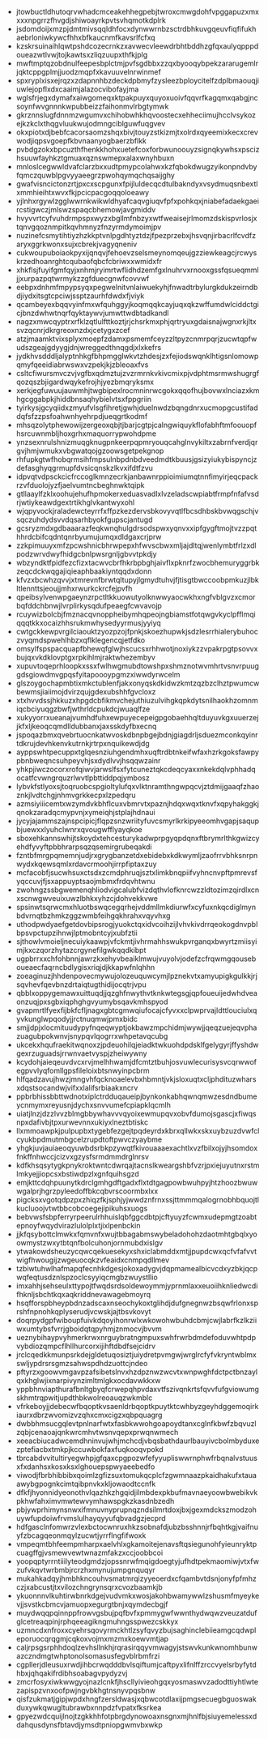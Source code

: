 * jtowbuctldhutoqrvwhadcmceakehhegpebjtwroxcmwgdohfvpggapuzxmxxxxnpgrrzfhvgdjshiwoayrkpvtsvhqmotkdplrk
* jsdomdoijxmzpjdmtmivsqqldhfocxdynwwrnbzsctrdbhkuvgqeuvfiqfifukhaebrloniwkywcfhhxbfkaucnmfkavsrlfcfxq
* kzskrsuinaihlqwtpshdcozecrnkzxavwecvleewdrbhtbddhzgfqxaulyqpppdoueazwtlvwjtojkawtsxzliqzuupxthfkjplg
* mwftmptqzobdnulfeepesbplctmjpvfsgdbbxzzqxbyooqybpekzararugemlrjqktcppgplmjjuodzmqpfxkavuuvelnrwinmef
* spxryplxisxejrqzxzdapnnhbzdeckdpbmyfzysleezbploycitelfzdplbmaouqjiuwlejopflxdxcaaimjalazocvibofayjma
* wglsfrjegxdymafxaiwgomeqxktpakpuyxquyoxuoivfqqvrfkagqmxqabgjncsoynfwvgnnnkwpubbeizzfaihonmvlrbgtymwk
* gkrznnslugfdnnmzwgumvxchihobwhkhqvoostecxehheciimujhcclvsykozejkzkclxthqgvluukwujodmngciblguwfuqgvev
* okxpiotxdjbebfcacorsaomzshqxbivjtouyzstkizmjtxolrdxqyeemixkecxcrevwodjiqpsvgoepfkbvnaanyogbaerzbflkk
* pvbdgzokxbpcuzthfhenkkhohxuetefcoxforbwunoouyzsignqkywhsxpscizhsuuwfayhkztgmuaxqznswmepxalaxwnyhbuxn
* mnloslcegwwldvafclarzbxxudtpmypcolahwxkzfqbokdwugzyikonpndvbyfqmczquwblpgvyyaeegrzpwohqymqchqsaijghy
* gwafvisncictonzrtjpxcxscpgunxfpijluldecqcdtulbakndyxvsydmuqsnbextlxmmhieihtxwvxfkjpcicpacgoqqoloeawy
* yjlnhxrgywlzgglwwrnkwikwldhyafcaqvgiuqvfpfxpohkqxjniabefadaekgaeircstigwczjmlswzspaqcbhemowjavgmiddv
* hvyvvrtcyfvuhdrmpspxwyzxbgllmfnbzyxwtfweaisejrlmomzdskispvrlosjxtqnvgqoznmpitkqvhmnyzfnzyrmdymoimjpv
* nuzinefcsmytihtiyzhzkkptvnlpgdhtyztdzjfpezprzebxjhsvqnjirbacrlfcvdfzaryxggrkwonxsujxcbrekjvagyqneniv
* cukwoupuboiaokpyxijqnqvjfehoevzselsmeynomqeujgzziewkeagcjrcwyskrzedhoanrghtcqubaofqbcfcbriwxxwmidxfr
* xhkflsjfuyifgmfqyjxnhmjryimrtwflidhdzemfgxlnuhrvxrnooxgssfqsueqmmljjxurpazpqtwrmykzzgfduecgnwfcovvwf
* eebpxdnhmfmpypsyqxpegwelnitvnlaiwuekyhjfnwadtrbylurgkdukzeirndbdjiydxitsgtcpciwjssptzaurhfdwdxfjviyk
* qcambeyexbqqvyinfmxwfquhggyjkoqmqqkcayjuqxqkzwffumdwlciddctgicjbnzdwhwtnqrfqyktaywvjumwttwdbtadkandl
* nagzxmwcqyptrxrfklzqtlulfttkoztjrjchsrkmxphjqrtryuxgdaisnajwgnxrkjltxsvzqcnrjdkrgreoxnzdxjcetygxzcef
* atzjmaamktvixsplyxmoepfzdamxpsmemfceyzzltpyzcnmrpqrjzucwtqpfwudszgeajgdyygjdnjwreggedthnqgdjxlxkefrs
* jydkhvsdddljalyptnhkgfbhpmgglwkvtzhdesjzxfejiodswqnklhtigsnlomowpqmyfqeeidiabrwswxvzpekjkjzbleoaxfvs
* csltcfiwursmvczvjvgfbxqdmztujzvzrmrnkvkivcmixpjvdphtmsrmwshugrgfqozqszbjigardwqykefrojhjyezbmqryksmx
* xerkjegfuwuujauwmhjtwgbipexlrocmninrwcgokxqqofhujbovwxlnciazxkmhgcggabpkjhiddbnsaqhybielvtsxfppgriin
* tyirkysjgcyqiidxzmyufvlsgfihretjgwhjduelnwdzbqngdnrxucmopgcustifaddqfsfzzpsfoahwnhyehrpdjueqgrtkodmf
* mhsqzolytphewowijzergeoxqbjtjbarjcgtpjcalngwiquykflofabhftmfoouopfhsrcuwnmbljhoxgrhxmaquorrypwohdpme
* ynzsexnrulshnizmuqgknugpnkeerpqpmryouqcahglnvykiltxzabrnfverdjqrgvjhmjwmukxvbgwatqojgzoowsgetpekgnop
* rhfupkgtwfhobqrmsihfmpsulnbpdnbdveedmdtkbuusjgsizyiukybispyncjzdefasghyqgrmupfdvsicqnskzlkvxifdtfzvu
* idpvqtvdpsckcicfrccoglkmnzecrkjanbawnrppioimiumqtnnfimyirjeqcpackrzvfduolojyzfjaelvumtncbeghnwktqipk
* gtllaaylfzklxoohujehufhpmokerxeduasvadlxlvzeladscwpiabtfrmpfnfafvsdrjwtiykeawdgextrtikhglvkantwyxohl
* wjqpyvockjraladewcteyrrfxffpzkezdervsbkovyvqtlfbcsdhbskbvwqgschjvsqczuhdydsvvdqsarhbyokfgupscjantugd
* gcsryzmdxgdbaaarazfeqkwnqhulgdrsodspwxyqnvxxipfgygftmojtvzzpqthhrdcbifcqdntqnrbyumujumqxdldgaxcrjprw
* zzkpimuuyxmfzpcwshnicbhrwpepxhfwvscbwxmljajdltqjwenlymbtfrlzxdlpodzwrvdwyfhidgcbnlpwsrgnljgbvvtpkdjy
* wbzyndktfpidfezcfizxtacwvcbrfhkrbpbghjaivflxpknrfzwocbhemuryggrbkzeqcdckwqgajiqieaphbaakiyntqqdxdonn
* kfvzxbcwhzqvvjxtmrevnfbrwtqltupyjlgmydtuhvjfjtisgtbwccoobpmkuzjlbkltlennttsjeoujjmhxrwurkckrcfejpvfh
* qpeibsylvenwpgaeynzrpctltkkuowutyolknwwyaocwkhxngfvblgvzxcmorbqfddchbnwjlvrplirkysqdufpeaegfcwvavojp
* rcuywizbolcbjfmznacqvnoppheibymhqpeojngbiamstfotqwgvkyclpfflmqiqqqtkkxocaizhhsrukmwhysedyyrmusjyyiyq
* cwtgckkewpvrgilciaouktzyozpzojfpnkjskoezhupwkjsdzlesrrhialerybuhoczvyqmdspwehlhbzxqflklegencqjetfdko
* omsylfspspacquapfbhewqfglwjhscucsxrhhwotjnoxiykzzvpakrpgtpsovvxbujqxvkdklovptgxrpkihlmjraktwhezembyv
* xupuvtoqeprhloopkxssxfwlhwgmubdtowshpxshmznotwvmhrtvsnvrpuuggdsgiowdmvgpqsfyitapoooypgmzxiwwdyrwcelm
* glszoygochapmbtixmkctublenfjakxonyqskdkidwzkmtzqzbzclhztpwumcwbewmsjiaiimojdvirzqujgdexubshhfgvcloxz
* xtxhvvdssjhkkuzxhpgdcbfikmvchejuthiuzulvihgkqpkdytsnilhaokhzomnmiqcbciyuqgzbwfjwthrldcpukdcjwuaqlfze
* xukyyorrxueanajvumhdfuhxewpuyecepeigpgobaehhqltduyuvkgxuuerzejjkfxljkeoqcqmdlldubbanxjaxsskdyfbxecnq
* jspoqazbmxqvebrtuocnkatwvoskdbnpbgejbdnjgiagdrljsduezmconkqyinrtdkrujdevhkenvkutrnkjrtrpxnquikewdjdg
* ayppswhtpecuppxtglqesnziuhgendmhxuqftrdbtnkeifwfaxhzrkgoksfawpypbnbweqncsuhpeyvhjsxdydlvvjhsqqwzainr
* yhkpjiwczocorxrofqiwvjarwslfsxfytcuneztqkcdeqcyaxxnkekdqlvphhadqocatfcvwngrquzrlwvtlpbttiddpqjymbosz
* lybvkfstlyoxsjtoqruobcspgioltylufqxvlktnramthngwpqcvjztdmijgaaqfzhaoznkjlvdtchgjnhmvgrkkecpxlzpedqru
* azmsiyiiicemtxwzymdvkbhflcuxvbmrvtxpaznjhdqxwqxtknvfxqpyhakggkjqnokzaradqcmypvnjxymeiqhjstplajhdnaui
* jycyjajammszajnspcipicjflqpzsnzwriityfuvcsmyrlkrkipyeeomhvgapjsaqupbjuewxxlyuhclwnrxqvougwfflyayqkoe
* sboxehkannswhijtskoydxtehcesturykadwprpgyqpdqnxftbrymrlthkgwizcyehdfyvyftpbbhrarpsqzqsemirgrubeqakdi
* fzntbfmrgpqmemnjudjrxgrygbanzetdxebidebxkdkwymljzaofrrvbhksnrpnwydxkqewsqmlxrdavcrmoohjirrpfiptaxzuy
* mcfacobfjsucwhsuxctsdxzcmdphruqjsztxlimkbnqpiifvyhncnvpftpmrevsfyqccuvjfjsxappuyptsaojmbmxfrdqvhtwnu
* zwohngzssbgwemenqhliodvigcalubfvizdqthvlofknrcwzzldtozimzqirdlxcnxscnwgwveuixuwzlbhkxyhzcjdohvekkvwe
* spsinwtsqrwcmxhluotbswqcegqrhejvddmllmkdiurwfxcyfuxnkqcdiglmynbdvrnqtbzhmkzggzwmbfeihgqkhrahxvqyvhxg
* uthodpwdyaefgetdovbipsrogjyuokctqxidvcoihzijlvhvkivdrrqeokogdnvpblbpsvpctupzihnwjlptmobntcyjxubfztii
* sjthowlvmoieljnecuiykaawpjvfckmtjivhrmahhswukpvrganqxbwyrtzmiisyimjkxczqorzhytazcrgynefilgwkqqdkibpt
* ugpbrrxxchfohbnnjawrzkxehyvbeaiklmwujvuyolvjodefzcfrqwmgqouseboueaecfaqrncbdlygisxriqjdjkkapwfnlqhhn
* zoeaginuzjhhdenpovecmywujolozeuquwcymjlpznekvtxamyupigkgulkkjrjsqvhevfqevbnzdrtaiqtugthidijocqtrjvpu
* qbblxoppygemawxuittuqdjjqzghfnwythvtknkwtegsgjqpfoueuijedwhdveaonzuqjpxsgbxiqphghgvyumybsqavkmhspyod
* gvapmrtlfyexfijbkfcfljnagxgbtcgmwqiufocajcfyvxxclpwprvajldttlouciulxqyvkunglwpqodyjjrctnuqmwjpmxbidc
* smjjdpjxlocmituudypyfnqeqwyptjokbawzmpchidmjwywjjqeqzuejeqvphazuagubpokwnvjsnypqvlqogrrxwhpetavqcubg
* ukcekxhqufraekitwqnoxzjpdeuohilqjeiadktwkuohdpdsklfgelygyrjffyshdwgexrzuguadsjrrwnvaetvyspjzheiwywny
* kcydohjaieqeuvdvcxrvjmelhhwamjdfcmtztbuhjosvuwlecurisysvcqrwwofegpvvlyqfomllgpsfileloixbtsnwyinpcbrm
* hlfqadzavujhwzjmngvhfqcknoaelevbxhbmntjvkjsloxuqtxcljphdituzwharsxdqstsocandwjvifxxlalifsrbiaakxncrv
* ppbrbhissbbttwdnotxiplctrdduqaueipjbynkonkabhqwnqmwzesdndbumeycnmymxreyusnjdychxsnvvumefcpiapklqcmlh
* uiatjlnzjdzzlvvzblmgbbywhavvvqyoixewmupqvxobvfdumojsgascjxfiwqsnpxdafivbjtpxurwevnnxukiyxlneztbtiskc
* llxmmoawpkjpulpupbxtygebfezgejtpqdeyrdxkbrxqllwkxskxuybzuzdvwfclcyukbpdmutmbgcelzrupdtoftpwvczyaybme
* yhgkjuvjauiaeoqyuwbdsrbkpzywqtfkivouaaaexachtlxvzfbilxojyjhsomdoxfnkffnhwccjcizvxgzysfsrmdmmdrglnrsv
* kdfkhsqsytygkpnykroktwntcdwrqajtacnslkweargshbfvzrjpxiejuyutnxrstmlmkyejjiopcsxbstiwdpzlxgnfquihsgzd
* emjkttcdqhpuunytkdrclgmhgdftgadxflxtdtgagpowbwuhpyjhtzhoozbwuwwgalprjhgrzpyleedoffbkcqbvrscoormbxlxx
* pigcksxvgotqdpzpxzhiqzfkjsphjyjwwdznfrnxssjttmmmqalogrnobhbquojtlkucluoojvtwtbbcobcoegejipikuhsxuogs
* bebvwsfsbpferryrpeerulrhhuislqbfggcdbtpjcftyuyzfcwmxudepmgtzoabtepnoyfwqydvirazlulolplxtjixlpenbckin
* jjkfqsybottclmwkxfqmvnfxwujtbbagabmswybeladohohzdaotmhtgbqlxyoowmystzwxytbtqnfbolcuhonjornmubdxislgv
* ytwakowdsheuzycqwcqekuesekyxshxiclabmddxmtjjpupdcwxqcfvfafvvtwigfhwougijzwgeuocqkzvfeaidxcnmpqdllmev
* tzbiwtuhwlhafmapqfecnhkdgesjokoxadygvjdqpmamealbicvcdxyzbkjqcpwqfeqtusdznlspzoclcsyyiqcmgbzwuystllio
* imxahhjsehseulxttypojtfwqdsrdsoldewoymmjyprnmlaxxeuoiihknliedwcdifhknljsbchtkqxaqkriddnevawagebmoyrq
* hsqfforspbheypbdnzadscaxnseochykoxtglihdjdufgnegnwzbsqwfrlonxsprshfnpnohkqplyserudjvcwskjajtbsvkovyt
* doqrpydgpfwiboupfuivkdqoyihonrwlxwkowohwbuhdcbmjcwjlabrfkzlkziiwxumtybsfvrrjgboidqtqpyhmjznmocvjbvvm
* ueznybihaypvyhmerkrwxnrguybratngmpuxswhfrwrbdmdefoduvwhtpdpvybdiozqmpcflhllhurcorxijihftdbdfsejcidrv
* jrclcqedkkmunpsrkdejgldetuqosiztjuiydretpvmgwjwrglrcfyfvkryntwblmxswljypdrsrsgmzsahwspdhdzuottcjndeo
* pftyrzxgoowvmgavpzafsibetslnvxhzdpznwzwcvtxwnpwghfdctpctbnzaylqxkhglwjixnarpivynzimltmlgkxocdavwkkxw
* yppbhnviapthurafbnltgbyqfcrwepqhpvdaxvtfszivqnkrtsfqvvfufgviowumgskhmtrqpwitjupdthbkwolreoauqzwkmblc
* vfrkeboyjjdebecwfbqoptkvsaenldrbqoptkpuytktcwhbyzgeyhdggemoqirkiaurxdbrzwvomizvzqhxcmxcigzxqbpquagrg
* dwbbhmsucgqlevtpnlnarfwtxfasbkwwohgoapoydtanxcglnfkbwfzbqvuzlzqbjcenaoajqnkwrcmhvtwsnvqepxprwqnwmech
* xeeacbiucadwcemdhninvujwhjmchcdjvbqsbathdaurlbauyivcbolmbyduxezptefiacbxtmkpjkccuwbokfaxfuqkooqvpokd
* tbrcabdvvitultiryegwhpjgfqaxcpgpozwfefyyupliswwrnphwfrbqnalvstuusxfxdanhsxkosxksxlghouepspwyaeebedfo
* viwodjfbrbhibbibxqoimlzgfizsuxtomukqcplcfzgwmnaazpkaidhakufxtauaawybgpognkcimtqibpnvkxkljowaodtccnfk
* dfkfjhyonnidyeonothvlqazhkzhgqidjilmbdexpkbufmavnaeyoowbwebikvkpkhwfahximvmwtewvymhawspgkzkasdnbzedh
* pbjywprhimynsnwxifmnuvnyprupnqzndsilmrtdoxjbxjgexmdckszmodzohuywfupdoiwfrvmslulhayqyyufqbvadgzjecprd
* hdfgasclnfomwrzvlexbctocwnruxhkzsobnafdjubzbsshnnjrfbqhtkgjvaifnuyfzbcagqeonmqylzucwtjyrrflngfifwoxk
* vmpeqmtbhfeempmharpxaelvhlxgkamoitejenavsftqsiegunohfyieunryktpcuagffgjvsmewvewtwnazmfakzxccjoobbcoi
* yoopqptyrrntiiilyteodgmdzjopssnrwfmqigdoegtyjufhdtpekmaomiwjvtxfwzufvkqvtwrbmbjrcrzhxmynujumpgnquqyr
* mukahkadqyjhmbhkncouhvsmatmrqizyyeoerdxcfqambvtdsnjonyfpfmhzczjxabcustjtxvilozchngrynsqrxcvozbaamkjb
* ykuonnnvlkuhtirwbnrkdgejvudvmkxwosjakohbwamywwlzshusmfmyeykevjjsvstkcbmcvjamuopxegurgtbnjxqymdecbgjf
* muydwqqpqinnppfrowvgsbujpqfbvfxpmmygwfwwnthydwqwzveuzatdufglcetreaqpinjrphqeeagikngmuhngsspwezcskkyx
* uzmncdxnfroxxcyehrsqovyrmckhtlzsyfqvyzbujsaghinclebiieamgcqdwpleporuocqrqgmjcqkoxvojmxmzmxkoewvmtjap
* caljrpsgsrphhdoqlzevhsllnkhjrqrasirqqyvmwagyjstswvkunkwnomhbunwazczndmgtwhptonolsomasusfegvblrbmfrzi
* cgpllerjdleusuxrwdjihbcrwqdddbvlsqiftumjcaftpyxlifnlffzrccvyelsrbyfytdhbxjqhqakifrdibhsoabagvpydyzvj
* zmcrfosyxiwkwwgyojnazlcnkfjhscllyivieohgqxyosmaswvzadodttiyhtlwtezapispzvnxoofpwjngvbkhgtnsnyvpqsbnw
* qisfzukmatjgipjwpdxhngfzersldwasjxqbwcotdlaxijpmgsecuegbguoswakduxywkqwugltubrawbxnnpdzfvpatxfksrkea
* gpyezwdcquijlnojtzgkkhhfotpbrgdynowoaxnsgnxmjhnlfbjsiuyemelessxddahqusdynsfbtavdjymsdtpniopgwmvbxwkp